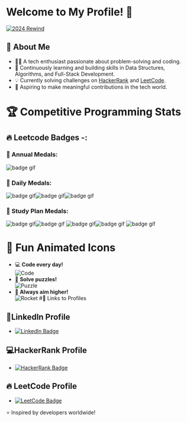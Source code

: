 # Welcome to My Profile! 🌟
<div class="swiper-slide w-auto swiper-slide-active" data-swiper-slide-index="0" style="width: 218px; margin-right: 24px;"><a class="flex flex-col" href="https://leetcode.com/rewind/2024/?source=ps" aria-label="2024 Rewind"><div class="md:aspect-w-2 md:aspect-h-1 h-[100px] w-[200px] md:h-auto md:w-auto"><span class="relative inline-block overflow-hidden shadow-level1 dark:shadow-dark-level1 rounded-[8px]"><img src="https://assets.leetcode.com/users/images/93ad444a-6425-413b-9094-8a613d7be5ab_1734667147.858678.png" class="object-cover md:h-full md:w-full h-[100px] w-[200px]" alt="2024 Rewind"></span></div></a></div>

## 🚀 About Me
- 👨‍💻 A tech enthusiast passionate about problem-solving and coding.
- 🌟 Continuously learning and building skills in Data Structures, Algorithms, and Full-Stack Development.
- 💡 Currently solving challenges on [HackerRank](https://www.hackerrank.com/aryankatiyarak2) and [LeetCode](https://leetcode.com/u/aryankatiyarak/).
- 🌱 Aspiring to make meaningful contributions in the tech world.

# 🏆 Competitive Programming Stats
## 🔥 Leetcode Badges -:
### 🚀 Annual Medals:
![badge gif](https://assets.leetcode.com/static_assets/others/2550.gif)
### 🚀 Daily Medals:
![badge gif](https://assets.leetcode.com/static_assets/marketing/202502.gif)![badge gif](https://assets.leetcode.com/static_assets/marketing/202501.gif)![badge gif](https://leetcode.com/static/images/badges/2024/gif/2024-12.gif)
### 🚀 Study Plan Medals:
![badge gif](https://assets.leetcode.com/static_assets/others/Top_Interview_150.gif)![badge gif](https://assets.leetcode.com/static_assets/others/Top_100_Liked.gif)
![badge gif](https://assets.leetcode.com/static_assets/others/LeetCode_75.gif)![badge gif](https://assets.leetcode.com/static_assets/others/Top_SQL_50.gif)
![badge gif](https://assets.leetcode.com/static_assets/others/Introduction_to_Pandas.gif)
# 🎨 Fun Animated Icons
- 💻 **Code every day!**  
  ![Code](https://media.giphy.com/media/f3iwJFOVOwuy7K6FFw/giphy.gif)  
- 🧩 **Solve puzzles!**  
  ![Puzzle](https://media.giphy.com/media/l3q2K5jinAlChoCLS/giphy.gif)
- 🚀 **Always aim higher!**  
  ![Rocket](https://media.giphy.com/media/3o7abKhOpu0NwenH3O/giphy.gif)
#🌟 Links to Profiles
## 💼LinkedIn Profile
- [![LinkedIn Badge](https://img.shields.io/badge/-LinkedIn-0A66C2?style=flat&logo=LinkedIn&logoColor=white)](https://www.linkedin.com/in/aryan-katiyar-221913297)  
## 💻HackerRank Profile
- [![HackerRank Badge](https://img.shields.io/badge/-HackerRank-2EC866?style=flat&logo=HackerRank&logoColor=white)](https://www.hackerrank.com/aryankatiyarak2)
## 🔥 LeetCode Profile
- [![LeetCode Badge](https://img.shields.io/badge/-LeetCode-FFA116?style=flat&logo=LeetCode&logoColor=white)](https://leetcode.com/u/aryankatiyarak/)

⭐️ Inspired by developers worldwide!
